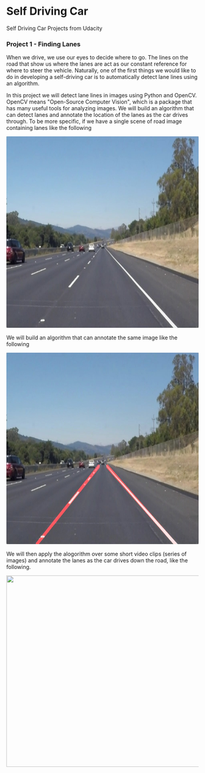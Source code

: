 
# Self Driving Car
Self Driving Car Projects from Udacity


### Project 1 - Finding Lanes

When we drive, we use our eyes to decide where to go. The lines on the road that show us where the lanes are act as our constant reference for where to steer the vehicle. Naturally, one of the first things we would like to do in developing a self-driving car is to automatically detect lane lines using an algorithm.

In this project we will detect lane lines in images using Python and OpenCV. OpenCV means "Open-Source Computer Vision", which is a package that has many useful tools for analyzing images. We will build an algorithm that can detect lanes and annotate the location of the lanes as the car drives through. To be more specific, if we have a single scene of road image containing lanes like the following

<img src="images/solidWhiteRight.jpg" width="800" height="500">

We will build an algorithm that can annotate the same image like the following

<img src="images/laneLines_thirdPass.jpg" width="800" height="500">

We will then apply the alogorithm over some short video clips (series of images) and annotate the lanes as the car drives down the road, like the following.

<img src="images/solidYellowLeft_improved.gif" width="800" height="500">

